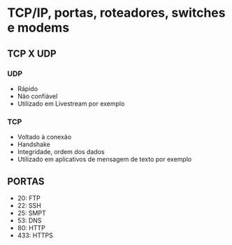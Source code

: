 # TCP/IP, portas, roteadores, switches e modems

## TCP X UDP

### UDP
 - Rápido
 - Não confiável
 - Utilizado em Livestream por exemplo

### TCP
 - Voltado à conexão
 - Handshake
 - Integridade, ordem dos dados
 - Utilizado em aplicativos de mensagem de texto por exemplo

## PORTAS

 - 20: FTP
 - 22: SSH
 - 25: SMPT
 - 53: DNS
 - 80: HTTP
 - 433: HTTPS